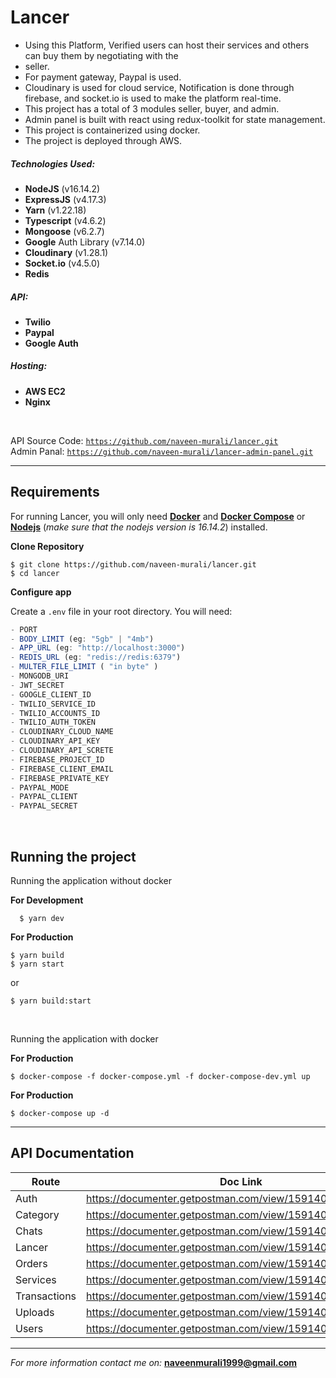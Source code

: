# Lancer

-   Using this Platform, Verified users can host their services and others can buy them by negotiating with the
-   seller.
-   For payment gateway, Paypal is used.
-   Cloudinary is used for cloud service, Notification is done through firebase, and socket.io is used to make the platform real-time.
-   This project has a total of 3 modules seller, buyer, and admin.
-   Admin panel is built with react using redux-toolkit for state management.
-   This project is containerized using docker.
-   The project is deployed through AWS.


##### Technologies Used:

-   <b>NodeJS</b> (v16.14.2)
-   <b>ExpressJS</b> (v4.17.3)
-   <b>Yarn</b> (v1.22.18)
-   <b>Typescript</b> (v4.6.2)
-   <b>Mongoose</b> (v6.2.7)
-   <b>Google</b> Auth Library (v7.14.0)
-   <b>Cloudinary</b> (v1.28.1)
-   <b>Socket.io</b> (v4.5.0)
-   <b>Redis</b>


##### API:

-   <b>Twilio</b>
-   <b>Paypal</b>
-   <b>Google Auth </b>

##### Hosting:

-   <b>AWS EC2</b>
-   <b>Nginx</b>

<br>

API Source Code: [`https://github.com/naveen-murali/lancer.git`](https://github.com/naveen-murali/lancer.git) <br>
Admin Panal: [`https://github.com/naveen-murali/lancer-admin-panel.git`](https://github.com/naveen-murali/lancer-admin-panel.git)

---


## **Requirements**
For running Lancer, you will only need [**Docker**](https://docs.docker.com/engine/install/) and [**Docker Compose**](https://docs.docker.com/compose/install/) or [**Nodejs**](https://nodejs.org/en/) (*make sure that the nodejs version is 16.14.2*) installed.

**Clone Repository**

    $ git clone https://github.com/naveen-murali/lancer.git
    $ cd lancer


**Configure app**

Create a `.env` file in your root directory. You will need:

```js
- PORT
- BODY_LIMIT (eg: "5gb" | "4mb")
- APP_URL (eg: "http://localhost:3000")
- REDIS_URL (eg: "redis://redis:6379")
- MULTER_FILE_LIMIT ( "in byte" )
- MONGODB_URI
- JWT_SECRET
- GOOGLE_CLIENT_ID
- TWILIO_SERVICE_ID
- TWILIO_ACCOUNTS_ID
- TWILIO_AUTH_TOKEN
- CLOUDINARY_CLOUD_NAME
- CLOUDINARY_API_KEY
- CLOUDINARY_API_SCRETE
- FIREBASE_PROJECT_ID
- FIREBASE_CLIENT_EMAIL
- FIREBASE_PRIVATE_KEY
- PAYPAL_MODE
- PAYPAL_CLIENT
- PAYPAL_SECRET
```

<br>

## **Running the project**

Running the application without docker<br>

**For Development**

      $ yarn dev

**For Production**

    $ yarn build
    $ yarn start

or

    $ yarn build:start

<br>

Running the application with docker

**For Production**

    $ docker-compose -f docker-compose.yml -f docker-compose-dev.yml up

**For Production**

    $ docker-compose up -d

---


## **API Documentation**

|Route          | Doc Link                                                 |
|---------------|----------------------------------------------------------|
| Auth          | https://documenter.getpostman.com/view/15914089/UVsSL2fo |
| Category      | https://documenter.getpostman.com/view/15914089/UVsTrNQ1 |
| Chats         | https://documenter.getpostman.com/view/15914089/UyxhoSvb |
| Lancer        | https://documenter.getpostman.com/view/15914089/UyxhoSvc |
| Orders        | https://documenter.getpostman.com/view/15914089/UyxhoSzt |
| Services      | https://documenter.getpostman.com/view/15914089/UVyswbBP |
| Transactions  | https://documenter.getpostman.com/view/15914089/UyxhoSzu |
| Uploads       | https://documenter.getpostman.com/view/15914089/UVsSNipu |
| Users         | https://documenter.getpostman.com/view/15914089/UVsTphXM |

---

*For more information contact me on:* **naveenmurali1999@gmail.com**
